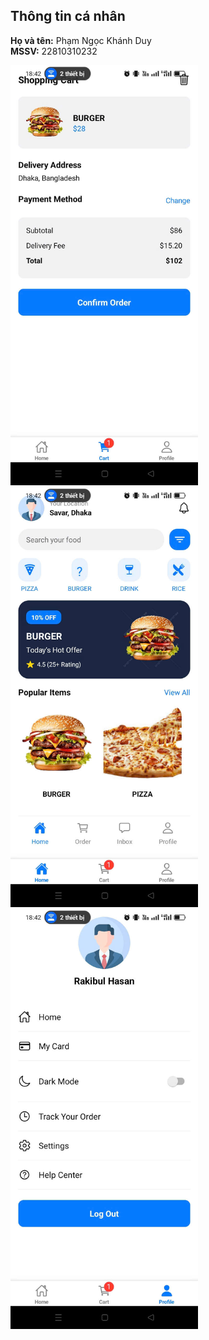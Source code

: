 ## Thông tin cá nhân

**Họ và tên:** Phạm Ngọc Khánh Duy  
**MSSV:** 22810310232

<img src="./assets/image1.jpg" alt="Screenshot" width="300" />
<img src="./assets/image2.jpg" alt="Screenshot" width="300" />
<img src="./assets/image3.jpg" alt="Screenshot" width="300" />
